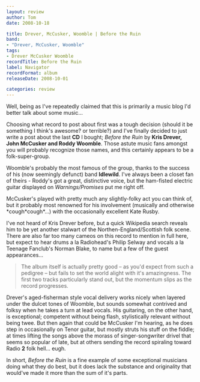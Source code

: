 ```yaml
---
layout: review
author: Tom
date: 2008-10-18

title: Drever, McCusker, Woomble | Before the Ruin
band:
- "Drever, McCusker, Woomble"
tags:
- Drever McCusker Woomble
recordTitle: Before the Ruin
label: Navigator
recordFormat: album
releaseDate: 2008-10-01

categories: review
---
```


<!-- <a href="http://eatenbymonsters.files.wordpress.com/2008/10/20081018_beforetheruin_cover.jpg"><img class="size-full wp-image-33 alignright" title="20081018_beforetheruin_cover" src="http://eatenbymonsters.files.wordpress.com/2008/10/20081018_beforetheruin_cover.jpg" alt="" width="500" height="500" /></a> -->

Well, being as I've repeatedly claimed that this is primarily a music blog I'd better talk about some music...

Choosing what record to post about first was a tough decision (should it be something I think's awesome? or terrible?) and I've finally decided to just write a post about the last **CD** I bought; *Before the Ruin* by **Kris Drever, John McCusker and Roddy Woomble**. Those astute music fans amongst you will probably recognize those names, and this certainly appears to be a folk-super-group.

Woomble's probably the most famous of the group, thanks to the success of his (now seemingly defunct) band **Idlewild**. I've always been a closet fan of theirs - Roddy's got a great, distinctive voice, but the ham-fisted electric guitar displayed on *Warnings/Promises* put me right off.

McCusker's played with pretty much any slightly-folky act you can think of, but it probably most renowned for his involvement (musically and otherwise \*cough\*cough\*...) with the occasionally excellent Kate Rusby.

I've not heard of Kris Drever before, but a quick Wikipedia search reveals him to be yet another stalwart of the Northen-England/Scottish folk scene. There are also far too many cameos on this record to mention in full here, but expect to hear drums a la Radiohead's Philip Selway and vocals a la Teenage Fanclub's Norman Blake, to name but a few of the guest appearances...

> The album itself is actually pretty good – as you'd expect from such a pedigree – but fails to set the world alight with it's amazingness. The first two tracks particularly stand out, but the momentum slips as the record progresses.

Drever's aged-fisherman style vocal delivery works nicely when layered under the dulcet tones of Woomble, but sounds somewhat contrived and folksy when he takes a turn at lead vocals. His guitaring, on the other hand, is exceptional; competent without being flash, stylistically relevant without being twee. But then again that could be McCusker I'm hearing, as he does step in occasionally on Tenor guitar, but mostly struts his stuff on the fiddle; at times lifting the songs above the morass of singer-songwriter drivel that seems so popular of late, but at others sending the record spiraling toward Radio **2** folk hell... eugh.

In short, *Before the Ruin* is a fine example of some exceptional musicians doing what they do best, but it does lack the substance and originality that would've made it more than the sum of it's parts.